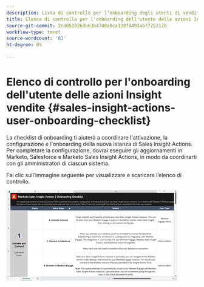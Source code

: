 ```yaml
---
description: Lista di controllo per l'onboarding degli utenti di vendite Insight Actions - Marketo Docs - Documentazione del prodotto
title: Elenco di controllo per l'onboarding dell'utente delle azioni Insight vendite
source-git-commit: 2cd051026db63b4748a0ca128f8493ab7775217b
workflow-type: tm+mt
source-wordcount: '81'
ht-degree: 0%

---
```


# Elenco di controllo per l&#39;onboarding dell&#39;utente delle azioni Insight vendite {#sales-insight-actions-user-onboarding-checklist}

La checklist di onboarding ti aiuterà a coordinare l&#39;attivazione, la configurazione e l&#39;onboarding della nuova istanza di Sales Insight Actions. Per completare la configurazione, dovrai eseguire gli aggiornamenti in Marketo, Salesforce e Marketo Sales Insight Actions, in modo da coordinarti con gli amministratori di ciascun sistema.

Fai clic sull’immagine seguente per visualizzare e scaricare l’elenco di controllo.

[![](assets/sales-insight-actions-user-onboarding-checklist-1.png)](/help/marketo/product-docs/marketo-sales-insight/actions/getting-started/assets/onboarding-checklist-marketo-sales-insight-actions-2023.xlsx)
